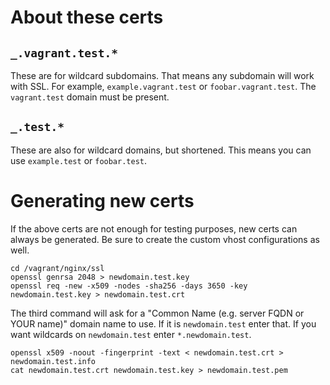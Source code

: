 # About these certs

## `_.vagrant.test.*`

These are for wildcard subdomains. That means any subdomain will work with SSL.
For example, `example.vagrant.test` or `foobar.vagrant.test`. The `vagrant.test`
domain must be present.

## `_.test.*`

These are also for wildcard domains, but shortened. This means you can use
`example.test` or `foobar.test`.

# Generating new certs

If the above certs are not enough for testing purposes, new certs can always be
generated. Be sure to create the custom vhost configurations as well.

```
cd /vagrant/nginx/ssl
openssl genrsa 2048 > newdomain.test.key
openssl req -new -x509 -nodes -sha256 -days 3650 -key newdomain.test.key > newdomain.test.crt
```

The third command will ask for a "Common Name (e.g. server FQDN or YOUR name)"
domain name to use. If it is `newdomain.test` enter that. If you want wildcards
on `newdomain.test` enter `*.newdomain.test`.

```
openssl x509 -noout -fingerprint -text < newdomain.test.crt > newdomain.test.info
cat newdomain.test.crt newdomain.test.key > newdomain.test.pem
```
